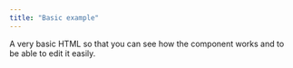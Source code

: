 ```yaml
---
title: "Basic example"
---
```


A very basic HTML so that you can see how the component works and to be able to edit it easily.
